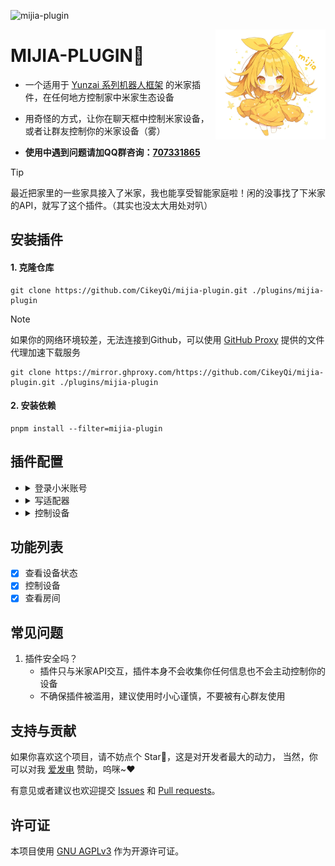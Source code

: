 ![mijia-plugin](https://socialify.git.ci/CikeyQi/mijia-plugin/image?description=1&font=Raleway&forks=1&issues=1&language=1&name=1&owner=1&pattern=Circuit%20Board&pulls=1&stargazers=1&theme=Auto)

<img decoding="async" align=right src="resources/readme/girl.png" width="35%">

# MIJIA-PLUGIN🍋

- 一个适用于 [Yunzai 系列机器人框架](https://github.com/yhArcadia/Yunzai-Bot-plugins-index) 的米家插件，在任何地方控制家中米家生态设备

- 用奇怪的方式，让你在聊天框中控制米家设备，或者让群友控制你的米家设备（雾）

- **使用中遇到问题请加QQ群咨询：[707331865](https://qm.qq.com/q/TXTIS9KhO2)**

> [!TIP]
> 最近把家里的一些家具接入了米家，我也能享受智能家庭啦！闲的没事找了下米家的API，就写了这个插件。（其实也没太大用处对叭）

## 安装插件

#### 1. 克隆仓库

```
git clone https://github.com/CikeyQi/mijia-plugin.git ./plugins/mijia-plugin
```

> [!NOTE]
> 如果你的网络环境较差，无法连接到Github，可以使用 [GitHub Proxy](https://mirror.ghproxy.com/) 提供的文件代理加速下载服务
> ```
> git clone https://mirror.ghproxy.com/https://github.com/CikeyQi/mijia-plugin.git ./plugins/mijia-plugin
> ```

#### 2. 安装依赖

```
pnpm install --filter=mijia-plugin
```

## 插件配置

- <details> <summary>登录小米账号</summary>

  暂时只支持 **小米账号** 与 **密码** 登录，安全性有待提高，建议私聊登录，将来可能会支持扫码登录

  安装插件后，发送 `#米家登录` ，根据提示登录即可

  ⚠️注意：**小米账号**是指小米账号ID，手机号，邮箱均不可以登录，请打开手机自行查看小米账号ID。如果登陆时遇到设备锁提示，请在机器人运行的设备上打开 `https://account.xiaomi.com/` 登录一遍小米账号，等待10分钟左右即可正常登录

  </details>

- <details> <summary>写适配器</summary>

  🌟由于米家设备数量大，种类复杂，作者无法做到全部适配，但是写适配器非常简单，所以建议自己配置，如果看完本教程实在是不会可以加群 **551081559** 或者在 **[issue](https://github.com/CikeyQi/mijia-plugin/issues/new)** 留下你的设备型号，我会尽量给大家适配 

  适配器文件保存在插件根目录下的 **/adapter** 文件夹，适配器文件的文件名为设备型号（可发送 **#米家设备** 查看你所拥有的设备型号），一个型号对应一个适配器

  接下来打开网站[小米/米家产品库](https://home.miot-spec.com/)，在搜索框直接搜索设备型号，找到自己的设备型号，点击 **规格**，选择最新的 **released**，进入开发文档

  ![image](https://github.com/CikeyQi/mijia-plugin/assets/61369914/c2dc380b-35a4-4017-b283-107497ec6d2c)

  看到图中，SIID是功能分类ID，里面有很多设备属性ID，就是PIID，一个SIID加上一个PIID即可定位到一个属性，可以看到图中，当SIID为2，PIID为1时，控制的就是灯的开关

  ⚠️注意：权限栏有标注 **读**，则这个属性可以读取值，标注 **写**，则这个属性可以传入值，比如说例子中灯的开关，读是获取灯是开着的还是关着的，写是使灯开着或者关着

  ![image](https://github.com/CikeyQi/mijia-plugin/assets/61369914/dcac30f1-1829-4267-8bc3-4492440826b8)

  以下是插件自带的适配器示例 **yeelink.light.lamp1.yaml**，actionable部分是 **写**，viewable部分是 **读**

  ```
  actionable:                                 # 权限"写"接口
    - name: ["开关"]                          # 操作名称
      desc: "台灯开关，可用值：开、关"          # 操作描述与值范围提示，操作设备时会提示
      siid: 2                                 # 功能分类ID
      piid: 1                                 # 设备属性ID
      value_regexp: '/(开|关)/g'               # 值的正则表达式，避免用户传入不符合规范的值
    - name: ["亮度"]
      desc: "调整台灯亮度，可用值：1-100"
      siid: 2
      piid: 2
      value_regexp: '/([1-9]|[1-9][0-9]|100)/g'
    - name: ["色温"]
      desc: "调整台灯色温，可用值：2700-6500"
      siid: 2
      piid: 3
      value_regexp: '/(27[0-9]{2}|6[0-4][0-9]{2}|6500)/g'
    - name: ["模式"]
      desc: "调整台灯模式，可用值：0 - 阅读 / 1 - 计算机 / 2 - 夜读 / 3 - 防蓝光 / 4 - 有效工作 / 5 - 蜡烛 / 6 - 闪烁"
      siid: 2
      piid: 4
      value_regexp: '/(0|1|2|3|4|5|6)/g'
  viewable:                                 # 权限"读"接口
    - name: '灯泡状态'                       # 展示名称
      siid: 2                               # 功能分类ID
      piid: 1                               # 设备属性ID
      unit: ''                              # 值的单位，可不填
    - name: '灯泡亮度'
      siid: 2
      piid: 2
      unit: '%'
    - name: '灯泡色温'
      siid: 2
      piid: 3
      unit: 'K'
  ```

  </details>

- <details> <summary>控制设备</summary>

  以操作 **台灯** 为例，使用命令 **#米家台灯状态** 即可查看台灯状态。使用 **#米家控制台灯** 即可控制台灯，修改相关值。使用 **#米家设备** 即可列出所有设备

  </details>

## 功能列表

- [x] 查看设备状态
- [x] 控制设备
- [x] 查看房间

## 常见问题
1. 插件安全吗？
    + 插件只与米家API交互，插件本身不会收集你任何信息也不会主动控制你的设备
    + 不确保插件被滥用，建议使用时小心谨慎，不要被有心群友使用

## 支持与贡献

如果你喜欢这个项目，请不妨点个 Star🌟，这是对开发者最大的动力， 当然，你可以对我 [爱发电](https://afdian.net/a/sumoqi) 赞助，呜咪~❤️

有意见或者建议也欢迎提交 [Issues](https://github.com/CikeyQi/mijia-plugin/issues) 和 [Pull requests](https://github.com/CikeyQi/mijia-plugin/pulls)。

## 许可证
本项目使用 [GNU AGPLv3](https://choosealicense.com/licenses/agpl-3.0/) 作为开源许可证。